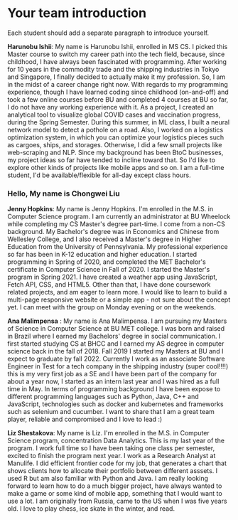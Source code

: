# Your team introduction 
 Each student should add a separate paragraph to introduce yourself. 

<b>Harunobu Ishii</b>: My name is Harunobu Ishii, enrolled in MS CS. I picked this Master course to switch my career path into the tech field, because, since childhood, I have always been fascinated with programming. After working for 10 years in the commodity trade and the shipping industries in Tokyo and Singapore, I finally decided to actually make it my profession. So, I am in the midst of a career change right now. With regards to my programming experience, though I have learned coding since childhood (on-and-off) and took a few online courses before BU and completed 4 courses at BU so far, I do not have any working experience with it. As a project, I created an analytical tool to visualize global COVID cases and vaccination progress, during the Spring Semester. During this summer, in ML class, I built a neural network model to detect a pothole on a road. Also, I worked on a logistics optimization system, in which you can optimize your logistics pieces such as cargoes, ships, and storages. Otherwise, I did a few small projects like web-scraping and NLP. Since my background has been BtoC businesses, my project ideas so far have tended to incline toward that. So I'd like to explore other kinds of projects like mobile apps and so on. I am a full-time student, I'd be available/flexible for all-day except class hours.

<h3>Hello, My name is Chongwei Liu</h3>


<b>Jenny Hopkins</b>: My name is Jenny Hopkins. I'm enrolled in the M.S. in Computer Science program.
I am currently an administrator at BU Wheelock while completing my CS Master's degree part-time. I come from a non-CS background. My Bachelor's degree was in Economics and Chinese from Wellesley College, and I also received a Master's degree in Higher Education from the University of Pennsylvania. My professional experience so far has been in K-12 education and higher education.
I started programming in Spring of 2020, and completed the MET Bachelor's certificate in Computer Science in Fall of 2020. I started the Master's program in Spring 2021. I have created a weather app using JavaScript, Fetch API, CSS, and HTML5. Other than that, I have done coursework related projects, and am eager to learn more. I would like to learn to build a multi-page responsive website or a simple app - not sure about the concept yet. I can meet with the group on Monday evening or on the weekends.

__Ana Malimpensa__ : My name is Ana Malimpensa. I am pursuing my Masters of Science in Computer Science at BU MET college. I was born and raised in Brazil where I earned my Bachelors' degree in social communication. I first started studying CS at BHCC and I earned my AS degree in computer science back in the fall of 2018. Fall 2019 I started my Masters at BU and I expect to graduate by fall 2022. Currently I work as an associate Software Engineer in Test for a tech company in the shipping industry (super cool!!!!) this is my very first job as a SE and I have been part of the company for about a year now, I started as an intern last year and I was hired as a full time in May. In terms of programming background I have been expose to different programming languages such as Python, Java, C++ and JavaScript, technologies such as docker and kubernetes and frameworks such as selenium and cucumber. I want to share that I am a great team player, reliable and compromised and I love to lead :)

<b>Liz Shestakova</b>: My name is Liz. I'm enrolled in the M.S. in Computer Science program, concentration Data Analytics.
This is my last year of the program. I work full time so I have been taking one class per semester, excited to finish the program next year. I work as a Research Analyst at Manulife. I did efficient frontier code for my job, that generates a chart that shows clients how to allocate their portfolio between different asssets. I used R but am also familiar with Python and Java. I am really looking forward to learn how to do a much bigger project, have always wanted to make a game or some kind of mobile app, something that I would want to use a lot. I am originally from Russia, came to the US when I was five years old. I love to play chess, ice skate in the winter, and read. 
